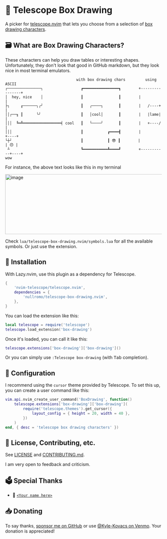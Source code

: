 # 🔳 Telescope Box Drawing

A picker for [telescope.nvim](https://github.com/nvim-telescope/telescope.nvim)
that lets you choose from a selection of
[box drawing characters](https://en.wikipedia.org/wiki/Box-drawing_characters).

## 🗃️ What are Box Drawing Characters?

These characters can help you draw tables or interesting shapes. Unfortunately,
they don't look that good in GitHub markdown, but they look nice in most
terminal emulators.

```
                                with box drawing chars         using ASCII
┌───────────────╮                 ┏━━━━━━━━━━━━━━━━┓        +----------------+
│  hey, nice    │                 ┃                ┃        |                |
├┐     ╓──────╮╭╯                 ┃   ╭────┐       ┃        |   /----+       |
││┌──╖ ║      ╰╯                  ┃   │cool│       ┃        |   |lame|       |
│││  ╚═╩═════════════════╡ cool   ┃   └────╯       ┃        |   +----/       |
│││                               ┃           ┏━━━━┫        |           +----+
└┼┘                               ┃           ┃ 😎 ┃        |           | 😞 |
 ┴                                ┗━━━━━━━━━━━┻━━━━┛        +-----------+----+
wow
```

For instance, the above text looks like this in my terminal

<img width="598" height="193" alt="image" src="https://github.com/user-attachments/assets/3ab68083-7672-4379-a5cd-cf3640a8cf55" />

Check `lua/telescope-box-drawing.nvim/symbols.lua` for all the available
symbols. Or just use the extension.

## 🥡 Installation

With Lazy.nvim, use this plugin as a dependency for Telescope.

```lua
{
    'nvim-telescope/telescope.nvim',
    dependencies = {
        'nullromo/telescope-box-drawing.nvim',
    },
}
```

You can load the extension like this:

```lua
local telescope = require('telescope')
telescope.load_extension('box-drawing')
```

Once it's loaded, you can call it like this:

```lua
telescope.extensions['box-drawing']['box-drawing']()
```

Or you can simply use `:Telescope box-drawing` (with <kbd>Tab</kbd> completion).

## 🧃 Configuration

I recommend using the `cursor` theme provided by Telescope. To set this up, you
can create a user command like this:

```lua
vim.api.nvim_create_user_command('BoxDrawing', function()
    telescope.extensions['box-drawing']['box-drawing'](
        require('telescope.themes').get_cursor({
            layout_config = { height = 20, width = 40 },
        })
    )
end, { desc = 'telescope box drawing characters' })
```

## 🧰 License, Contributing, etc.

See [LICENSE](./LICENSE) and [CONTRIBUTING.md](./CONTRIBUTING.md).

I am very open to feedback and criticism.

## 🗳️ Special Thanks

- 🏅
  [`<Your name here>`](https://github.com/nullromo/telescope-box-drawing.nvim/blob/main/README.md#-donating)

## 📥 Donating

To say thanks, [sponsor me on GitHub](https://github.com/sponsors/nullromo) or
use [@Kyle-Kovacs on Venmo](https://venmo.com/u/Kyle-Kovacs). Your donation is
appreciated!
